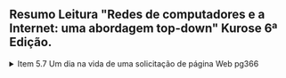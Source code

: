 ## Resumo Leitura "Redes de computadores e a Internet: uma abordagem top-down" Kurose 6ª Edição.
<details>
  <summary>Item 5.7 Um dia na vida de uma solicitação de página Web pg366</summary>

### Cenário
<p>Bob é um estudante e conecta seu notebook ao comutador Ethernet da sua escola e faz o download de uma página Web (www.google.com)</p>
<img src="/img/bob_cenario.png" alt="Cenario Bob"/>

------

### DHCP , UDP, IP e Ethernet

* DNS está fora da rede interna, o roteador da escola é conectado a um ISP (Fornecedor de acesso a internet), servidor DHCP no roteador

1. DHCP
    * Notebook envia um pacote para o destino (255.255.255.255) com endereço de origem IP (0.0.0.0)
    * O quadro desse pacote tem destino MAC (FF:FF:FF:FF:FF:FF)
    * 
</details>